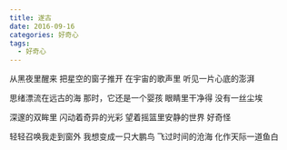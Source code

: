```yaml
---
title: 遂古
date: 2016-09-16
categories: 好奇心
tags:
  - 好奇心
---
```


从黑夜里醒来
把星空的窗子推开
在宇宙的歌声里
听见一片心底的澎湃
<!--more-->
思绪漂流在远古的海
那时，它还是一个婴孩
眼睛里干净得
没有一丝尘埃

深邃的双眸里
闪动着奇异的光彩
望着摇篮里安静的世界
好奇怪

轻轻召唤我走到窗外
我想变成一只大鹏鸟
飞过时间的沧海
化作天际一道鱼白